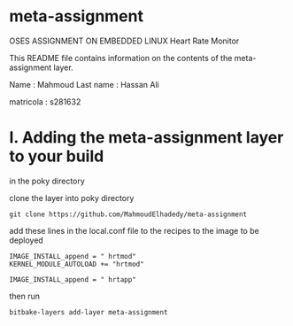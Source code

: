 # meta-assignment
OSES ASSIGNMENT ON EMBEDDED LINUX Heart Rate Monitor 


This README file contains information on the contents of the meta-assignment layer.

Name : Mahmoud
Last name : Hassan Ali 

matricola : s281632




I. Adding the meta-assignment layer to your build
=================================================
in the poky directory 

clone the layer into poky directory 

	git clone https://github.com/MahmoudElhadedy/meta-assignment

add these lines in the local.conf file to the recipes to the image to be deployed 

	IMAGE_INSTALL_append = " hrtmod"
	KERNEL_MODULE_AUTOLOAD += "hrtmod"

	IMAGE_INSTALL_append = " hrtapp"


then run 

	bitbake-layers add-layer meta-assignment

